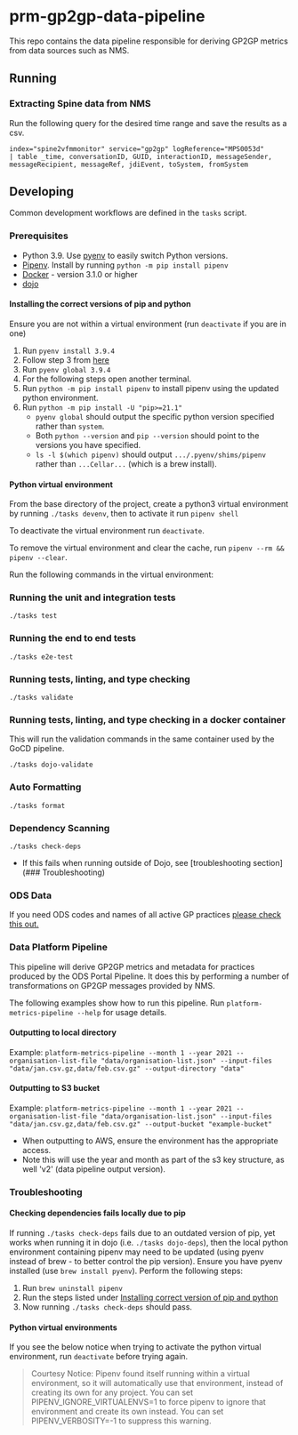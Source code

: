 # prm-gp2gp-data-pipeline

This repo contains the data pipeline responsible for deriving GP2GP metrics from data sources such as NMS.

## Running

### Extracting Spine data from NMS

Run the following query for the desired time range and save the results as a csv.

```
index="spine2vfmmonitor" service="gp2gp" logReference="MPS0053d"
| table _time, conversationID, GUID, interactionID, messageSender, messageRecipient, messageRef, jdiEvent, toSystem, fromSystem
```

## Developing

Common development workflows are defined in the `tasks` script.

### Prerequisites

- Python 3.9. Use [pyenv](https://github.com/pyenv/pyenv) to easily switch Python versions.
- [Pipenv](https://pypi.org/project/pipenv/). Install by running `python -m pip install pipenv`
- [Docker](https://www.docker.com/get-started) - version 3.1.0 or higher
- [dojo](https://github.com/kudulab/dojo)

#### Installing the correct versions of pip and python

Ensure you are not within a virtual environment (run `deactivate` if you are in one)

1. Run `pyenv install 3.9.4`
2. Follow step 3 from [here](https://github.com/pyenv/pyenv#basic-github-checkout )
3. Run `pyenv global 3.9.4`
4. For the following steps open another terminal.
5. Run `python -m pip install pipenv` to install pipenv using the updated python environment.
6. Run `python -m pip install -U "pip>=21.1"`
   - `pyenv global` should output the specific python version specified rather than `system`.
   - Both `python --version` and `pip --version` should point to the versions you have specified.
   - `ls -l $(which pipenv)` should output `.../.pyenv/shims/pipenv` rather than `...Cellar...` (which is a brew install).

#### Python virtual environment

From the base directory of the project, create a python3 virtual environment by running `./tasks devenv`, then to activate it run `pipenv shell`

To deactivate the virtual environment run `deactivate`.

To remove the virtual environment and clear the cache, run `pipenv --rm && pipenv --clear`.

Run the following commands in the virtual environment:

### Running the unit and integration tests

`./tasks test`

### Running the end to end tests

`./tasks e2e-test`

### Running tests, linting, and type checking

`./tasks validate`

### Running tests, linting, and type checking in a docker container

This will run the validation commands in the same container used by the GoCD pipeline.

`./tasks dojo-validate`

### Auto Formatting

`./tasks format`

### Dependency Scanning

`./tasks check-deps`
- If this fails when running outside of Dojo, see [troubleshooting section](### Troubleshooting) 

### ODS Data

If you need ODS codes and names of all active GP practices
[please check this out.](https://github.com/nhsconnect/prm-gp2gp-ods-downloader#readme)

### Data Platform Pipeline

This pipeline will derive GP2GP metrics and metadata for practices produced by the ODS Portal Pipeline. It does this by performing a number of transformations on GP2GP messages provided by NMS.

The following examples show how to run this pipeline. Run `platform-metrics-pipeline --help` for usage details.

#### Outputting to local directory

Example: `platform-metrics-pipeline --month 1 --year 2021 --organisation-list-file "data/organisation-list.json" --input-files "data/jan.csv.gz,data/feb.csv.gz" --output-directory "data"`

#### Outputting to S3 bucket

Example: `platform-metrics-pipeline --month 1 --year 2021 --organisation-list-file "data/organisation-list.json" --input-files "data/jan.csv.gz,data/feb.csv.gz" --output-bucket "example-bucket"`

- When outputting to AWS, ensure the environment has the appropriate access.
- Note this will use the year and month as part of the s3 key structure, as well 'v2' (data pipeline output version). 

### Troubleshooting

#### Checking dependencies fails locally due to pip

If running `./tasks check-deps` fails due to an outdated version of pip, yet works when running it in dojo (i.e. `./tasks dojo-deps`), then the local python environment containing pipenv may need to be updated (using pyenv instead of brew - to better control the pip version).
Ensure you have pyenv installed (use `brew install pyenv`).
Perform the following steps:

1. Run `brew uninstall pipenv`
2. Run the steps listed under [Installing correct version of pip and python](#installing-correct-version-of-pip-and-python)
3. Now running `./tasks check-deps` should pass.

#### Python virtual environments

If you see the below notice when trying to activate the python virtual environment, run `deactivate` before trying again.

> Courtesy Notice: Pipenv found itself running within a virtual environment, so it will automatically use that environment, instead of creating its own for any project. You can set PIPENV_IGNORE_VIRTUALENVS=1 to force pipenv to ignore that environment and create its own instead. You can set PIPENV_VERBOSITY=-1 to suppress this warning.
